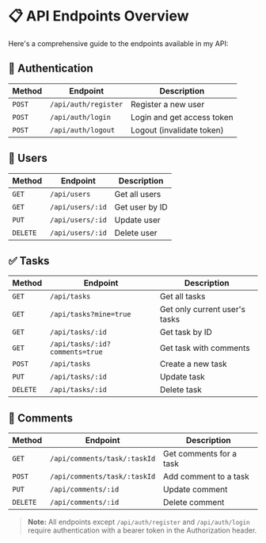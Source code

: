 # 📋 API Endpoints Overview

Here's a comprehensive guide to the endpoints available in my API:

## 🔐 Authentication

| Method | Endpoint | Description |
|--------|----------|-------------|
| `POST` | `/api/auth/register` | Register a new user |
| `POST` | `/api/auth/login` | Login and get access token |
| `POST` | `/api/auth/logout` | Logout (invalidate token) |

## 👤 Users

| Method | Endpoint | Description |
|--------|----------|-------------|
| `GET` | `/api/users` | Get all users |
| `GET` | `/api/users/:id` | Get user by ID |
| `PUT` | `/api/users/:id` | Update user |
| `DELETE` | `/api/users/:id` | Delete user |

## ✅ Tasks

| Method | Endpoint | Description |
|--------|----------|-------------|
| `GET` | `/api/tasks` | Get all tasks |
| `GET` | `/api/tasks?mine=true` | Get only current user's tasks |
| `GET` | `/api/tasks/:id` | Get task by ID |
| `GET` | `/api/tasks/:id?comments=true` | Get task with comments |
| `POST` | `/api/tasks` | Create a new task |
| `PUT` | `/api/tasks/:id` | Update task |
| `DELETE` | `/api/tasks/:id` | Delete task |

## 💬 Comments

| Method | Endpoint | Description |
|--------|----------|-------------|
| `GET` | `/api/comments/task/:taskId` | Get comments for a task |
| `POST` | `/api/comments/task/:taskId` | Add comment to a task |
| `PUT` | `/api/comments/:id` | Update comment |
| `DELETE` | `/api/comments/:id` | Delete comment |

> **Note:** All endpoints except `/api/auth/register` and `/api/auth/login` require authentication with a bearer token in the Authorization header.